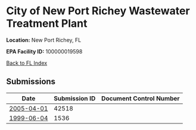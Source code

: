 # City of New Port Richey Wastewater Treatment Plant

**Location:** New Port Richey, FL

**EPA Facility ID:** 100000019598

[Back to FL Index](../../index.md)

## Submissions

| Date | Submission ID | Document Control Number |
|------|--------------|-------------------------|
| [2005-04-01](submissions/42518.md) | 42518 |  |
| [1999-06-04](submissions/1536.md) | 1536 |  |
